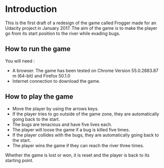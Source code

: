 # Introduction

This is the first draft of a redesign of the game called Frogger made for an Udacity project in January 2017. 
The aim of the game is to make the player go from its start position to the river while evading bugs. 

## How to run the game

You will need :
* A browser. The game has been tested on Chrome Version 55.0.2883.87 m (64-bit) and Firefox 50.1.0
* Internet connection to download the game.

## How to play the game

* Move the player by using the arrows keys.
* If the player tries to go outside of the game zone, they are automatically going back to the start.
* The bugs are tenacious and have five lives each.
* The player will loose the game if a bug is killed five times.
* If the player collides with the bugs, they are automatically going back to the start.
* The player wins the game if they can reach the river three times.

Whether the game is lost or won, it is reset and the player is back to its starting point.